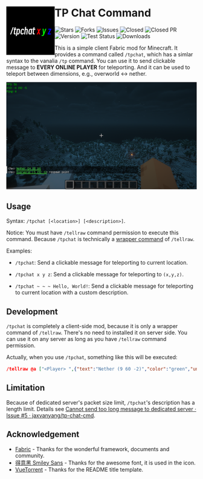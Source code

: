 <div>
  <img align="left" width="128" src="src/main/resources/assets/tp-chat-cmd/icon.png" alt="icon"/>
  <h1>TP Chat Command</h1>
</div>

![Stars](https://img.shields.io/github/stars/jaxvanyang/tp-chat-cmd) ![Forks](https://img.shields.io/github/forks/jaxvanyang/tp-chat-cmd)
![Issues](https://img.shields.io/github/issues/jaxvanyang/tp-chat-cmd) ![Closed](https://img.shields.io/github/issues-closed/jaxvanyang/tp-chat-cmd)
![Closed PR](https://img.shields.io/github/issues-pr-closed/jaxvanyang/tp-chat-cmd) ![Version](https://img.shields.io/github/v/release/jaxvanyang/tp-chat-cmd)
![Test Status](https://img.shields.io/github/actions/workflow/status/jaxvanyang/tp-chat-cmd/build.yml) ![Downloads](https://img.shields.io/github/downloads/jaxvanyang/tp-chat-cmd/total)

This is a simple client Fabric mod for Minecraft. It provides a
command called `/tpchat`, which has a simlar syntax to the
vanalia `/tp` command. You can use it to send clickable message
to **EVERY ONLINE PLAYER** for teleporting. And it can be used to teleport
between dimensions, e.g., overworld <-> nether.

![screenshot](src/main/resources/assets/tp-chat-cmd/screenshot.png)

## Usage

Syntax: `/tpchat [<location>] [<description>]`.

Notice: You must have `/tellraw` command permission to execute
this command. Because `/tpchat` is technically a
[wrapper command](#development) of `/tellraw`.

Examples:

- `/tpchat`: Send a clickable message for teleporting to current
  location.

- `/tpchat x y z`: Send a clickable message for teleporting to
  `(x,y,z)`.

- `/tpchat ~ ~ ~ Hello, World!`: Send a clickable message for
  teleporting to current location with a custom description.

## Development

`/tpchat` is completely a client-side mod, because it is only a
wrapper command of `/tellraw`. There's no need to installed it
on server side. You can use it on any server as long as you have
`/tellraw` command permission.

Actually, when you use `/tpchat`, something like this will be
executed:

```json
/tellraw @a ["<Player> ",{"text":"Nether (9 60 -2)","color":"green","underlined":true,"clickEvent":{"action":"run_command","value":"/execute in minecraft:the_nether run tp @s 9 60 -2"}},": Hello, World!"]
```

## Limitation

Because of dedicated server's packet size limit, `/tpchat`'s
description has a length limit. Details see [Cannot send too long message to dedicated server · Issue #5 · jaxvanyang/tp-chat-cmd](https://github.com/jaxvanyang/tp-chat-cmd/issues/5).

## Acknowledgement

- [Fabric](https://fabricmc.net) - Thanks for the wonderful
  framework, documents and community.
- [得意黑 Smiley Sans](https://atelier-anchor.com/typefaces/smiley-sans) - Thanks for the awesome font, it is used in the icon.
- [VueTorrent](https://github.com/WDaan/VueTorrent) - Thanks for
  the README title template.
